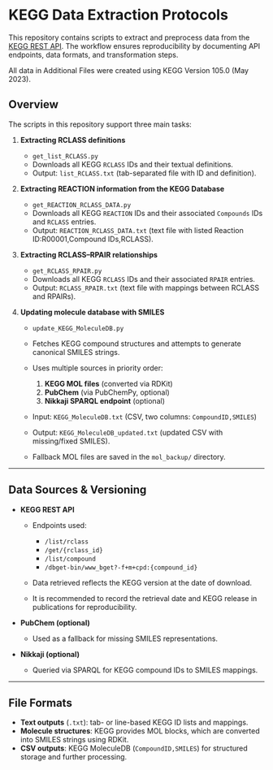 
# KEGG Data Extraction Protocols

This repository contains scripts to extract and preprocess data from the [KEGG REST API](https://www.kegg.jp/kegg/rest/keggapi.html). 
The workflow ensures reproducibility by documenting API endpoints, data formats, and transformation steps.

All data in Additional Files were created using KEGG Version 105.0 (May 2023).

## Overview

The scripts in this repository support three main tasks:

1. **Extracting RCLASS definitions**

   * `get_list_RCLASS.py`
   * Downloads all KEGG `RCLASS` IDs and their textual definitions.
   * Output: `list_RCLASS.txt` (tab-separated file with ID and definition).

2. **Extracting REACTION information from the KEGG Database**

   * `get_REACTION_RCLASS_DATA.py`
   * Downloads all KEGG `REACTION` IDs and their associated `Compounds` IDs and `RCLASS` entries.
   * Output: `REACTION_RCLASS_DATA.txt` (text file with listed Reaction ID:R00001,Compound IDs,RCLASS).

2. **Extracting RCLASS–RPAIR relationships**

   * `get_RCLASS_RPAIR.py`
   * Downloads all KEGG `RCLASS` IDs and their associated `RPAIR` entries.
   * Output: `RCLASS_RPAIR.txt` (text file with mappings between RCLASS and RPAIRs).

3. **Updating molecule database with SMILES**

   * `update_KEGG_MoleculeDB.py`
   * Fetches KEGG compound structures and attempts to generate canonical SMILES strings.
   * Uses multiple sources in priority order:

     1. **KEGG MOL files** (converted via RDKit)
     2. **PubChem** (via PubChemPy, optional)
     3. **Nikkaji SPARQL endpoint** (optional)
   * Input: `KEGG_MoleculeDB.txt` (CSV, two columns: `CompoundID,SMILES`)
   * Output: `KEGG_MoleculeDB_updated.txt` (updated CSV with missing/fixed SMILES).
   * Fallback MOL files are saved in the `mol_backup/` directory.

---

## Data Sources & Versioning

* **KEGG REST API**

  * Endpoints used:

    * `/list/rclass`
    * `/get/{rclass_id}`
    * `/list/compound`
    * `/dbget-bin/www_bget?-f+m+cpd:{compound_id}`
  * Data retrieved reflects the KEGG version at the date of download.
  * It is recommended to record the retrieval date and KEGG release in publications for reproducibility.

* **PubChem (optional)**

  * Used as a fallback for missing SMILES representations.

* **Nikkaji (optional)**

  * Queried via SPARQL for KEGG compound IDs to SMILES mappings.

---

## File Formats

* **Text outputs** (`.txt`): tab- or line-based KEGG ID lists and mappings.
* **Molecule structures**: KEGG provides MOL blocks, which are converted into SMILES strings using RDKit.
* **CSV outputs**: KEGG MoleculeDB (`CompoundID,SMILES`) for structured storage and further processing.



